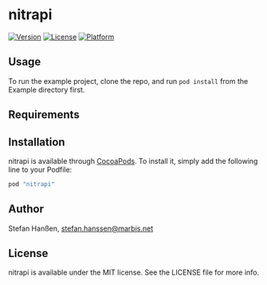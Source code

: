 # nitrapi

[![Version](https://img.shields.io/cocoapods/v/nitrapi.svg?style=flat)](http://cocoapods.org/pods/nitrapi)
[![License](https://img.shields.io/cocoapods/l/nitrapi.svg?style=flat)](http://cocoapods.org/pods/nitrapi)
[![Platform](https://img.shields.io/cocoapods/p/nitrapi.svg?style=flat)](http://cocoapods.org/pods/nitrapi)

## Usage

To run the example project, clone the repo, and run `pod install` from the Example directory first.

## Requirements

## Installation

nitrapi is available through [CocoaPods](http://cocoapods.org). To install
it, simply add the following line to your Podfile:

```ruby
pod "nitrapi"
```

## Author

Stefan Hanßen, stefan.hanssen@marbis.net

## License

nitrapi is available under the MIT license. See the LICENSE file for more info.
